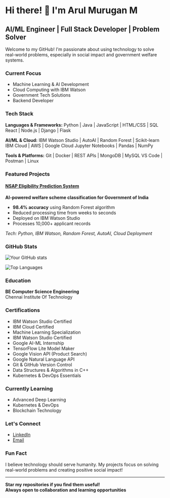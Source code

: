 # Hi there! 👋 I'm Arul Murugan M

## AI/ML Engineer | Full Stack Developer | Problem Solver

Welcome to my GitHub! I'm passionate about using technology to solve real-world problems, especially in social impact and government welfare systems.

### **Current Focus**
-  Machine Learning & AI Development
-  Cloud Computing with IBM Watson
-  Government Tech Solutions
-  Backend Developer 

### **Tech Stack**

**Languages & Frameworks:**
Python | Java | JavaScript | HTML/CSS | SQL
React | Node.js | Django | Flask

**AI/ML & Cloud:**
IBM Watson Studio | AutoAI | Random Forest | Scikit-learn
IBM Cloud | AWS | Google Cloud
Jupyter Notebooks | Pandas | NumPy

**Tools & Platforms:**
Git | Docker | REST APIs | MongoDB | MySQL
VS Code | Postman | Linux

###  **Featured Projects**

####   [NSAP Eligibility Prediction System](https://github.com/ArulMurugan2905/NSAP-ELIGIBILITY-PREDICTION-USING-MACHINE-LEARNING-WITH-IBM-WATSONX.AI-STUDIO)
**AI-powered welfare scheme classification for Government of India**
-  **98.4% accuracy** using Random Forest algorithm
-  Reduced processing time from weeks to seconds
-  Deployed on IBM Watson Studio
-  Processes 10,000+ applicant records

*Tech: Python, IBM Watson, Random Forest, AutoAI, Cloud Deployment*

###  **GitHub Stats**

![Your GitHub stats](https://github-readme-stats.vercel.app/api?username=ArulMurugan2905&show_icons=true&theme=radical)

![Top Languages](https://github-readme-stats.vercel.app/api/top-langs/?username=ArulMurugan2905&layout=compact&theme=radical)

###  **Education**
**BE Computer Science Engineering**  
Chennai Institute Of Technology

###  **Certifications**
- IBM Watson Studio Certified
- IBM Cloud Certified
- Machine Learning Specialization
- IBM Watson Studio Certified 
- Google AI-ML Internship 
- TensorFlow Lite Model Maker 
- Google Vision API (Product Search) 
- Google Natural Language API 
- Git & GitHub Version Control
- Data Structures & Algorithms in C++ 
- Kubernetes & DevOps Essentials 

###  **Currently Learning**
- Advanced Deep Learning
- Kubernetes & DevOps
- Blockchain Technology

###  **Let's Connect**
- [LinkedIn](https://www.linkedin.com/in/arulmurugan29/)
- [Email](mailto:your.email@gmail.com)

###  **Fun Fact**
I believe technology should serve humanity. My projects focus on solving real-world problems and creating positive social impact! 

---

 **Star my repositories if you find them useful!**  
 **Always open to collaboration and learning opportunities**
